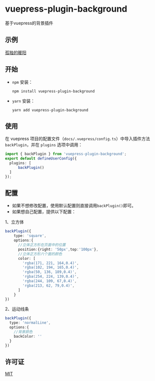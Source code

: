 # vuepress-plugin-background
基于vuepress的背景插件
## 示例
[孤独的暖阳](https://sherrysr.top)
## 开始
- `npm` 安装：

  ```shell
  npm install vuepress-plugin-background
  ```

- `yarn` 安装：

  ```shell
  yarn add vuepress-plugin-background
  ```
## 使用  
在 vuepress 项目的配置文件（`docs/.vuepress/config.ts`）中导入插件方法 `backPlugin`，并在 `plugins` 选项中调用：
```ts
import { backPlugin } from 'vuepress-plugin-background';
export default defineUserConfig({
  plugins: [
      backPlugin()
  ]
});
```
## 配置
* 如果不想修改配置，使用默认配置则直接调用`backPlugin()`即可。
* 如果想自己配置，提供以下配置：

1、立方体
```ts
backPlugin({
    type: 'square',
    options:{
      //立体正方形在页面中的位置
      position:{right: '50px',top:'100px'},
      //立体正方形六个面的颜色
      color: [
        'rgba(171, 221, 164,0.4)',
        'rgba(102, 194, 165,0.4)',
        'rgba(50, 136, 189,0.4)',
        'rgba(254, 224, 139,0.4)',
        'rgba(244, 109, 67,0.4)',
        'rgba(213, 62, 79,0.4)',
      ]
    }
})
```
2、运动线条

```ts
backPlugin({
  type: 'normalLine',
  options:{
    //背景颜色
    backColor: ''
  }
})
```
## 许可证
[MIT](https://github.com/S-sherry-R/vuepress-plugin-background/blob/master/LICENSE)
